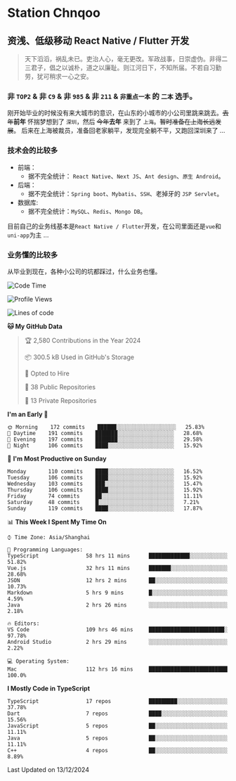# Station Chnqoo

## 资浅、低级移动 React Native / Flutter 开发

> 天下滔滔，祸乱未已。吏治人心，毫无更改。军政战事，日崇虚伪。非得二三君子，倡之以诚朴，道之以廉耻。则江河日下，不知所届。不若自习勤劳，犹可稍求一心之安。

### 非 `TOP2` & 非 `C9` & 非 `985` & 非 `211` & `非重点一本` 的 `二本` 选手。

刚开始毕业的时候没有来大城市的意识，在山东的小城市的小公司里跳来跳去。~~去年~~**前年** 怀揣梦想到了 `深圳`，然后 ~~今年~~**去年** 来到了 `上海`。~~暂时准备在上海长远发展~~。
后来在上海被裁员，准备回老家躺平，发现完全躺不平，又跑回深圳来了 ...

### 技术会的比较多

- 前端：
  - 据不完全统计： `React Native`、`Next JS`、`Ant design`、`原生 Android`。
- 后端：
  - 据不完全统计：`Spring boot`、`Mybatis`、`SSH`、老掉牙的 `JSP Servlet`。
- 数据库:
  - 据不完全统计：`MySQL`、`Redis`、`Mongo DB`。

目前自己的业务线基本是`React Native / Flutter`开发，在公司里面还是`vue`和`uni-app`为主 ...

### 业务懂的比较多

从毕业到现在，各种小公司的坑都踩过，什么业务也懂。

<!--START_SECTION:waka-->
![Code Time](http://img.shields.io/badge/Code%20Time-6%2C954%20hrs%209%20mins-blue)

![Profile Views](http://img.shields.io/badge/Profile%20Views-0-blue)

![Lines of code](https://img.shields.io/badge/From%20Hello%20World%20I%27ve%20Written-505%20Thousand%20lines%20of%20code-blue)

**🐱 My GitHub Data** 

> 🏆 2,580 Contributions in the Year 2024
 > 
> 📦 300.5 kB Used in GitHub's Storage 
 > 
> 💼 Opted to Hire
 > 
> 📜 38 Public Repositories 
 > 
> 🔑 13 Private Repositories  
 > 
**I'm an Early 🐤** 

```text
🌞 Morning    172 commits    ██████░░░░░░░░░░░░░░░░░░░   25.83% 
🌆 Daytime    191 commits    ███████░░░░░░░░░░░░░░░░░░   28.68% 
🌃 Evening    197 commits    ███████░░░░░░░░░░░░░░░░░░   29.58% 
🌙 Night      106 commits    ████░░░░░░░░░░░░░░░░░░░░░   15.92%

```
📅 **I'm Most Productive on Sunday** 

```text
Monday       110 commits    ████░░░░░░░░░░░░░░░░░░░░░   16.52% 
Tuesday      106 commits    ████░░░░░░░░░░░░░░░░░░░░░   15.92% 
Wednesday    103 commits    ███░░░░░░░░░░░░░░░░░░░░░░   15.47% 
Thursday     106 commits    ████░░░░░░░░░░░░░░░░░░░░░   15.92% 
Friday       74 commits     ██░░░░░░░░░░░░░░░░░░░░░░░   11.11% 
Saturday     48 commits     █░░░░░░░░░░░░░░░░░░░░░░░░   7.21% 
Sunday       119 commits    ████░░░░░░░░░░░░░░░░░░░░░   17.87%

```


📊 **This Week I Spent My Time On** 

```text
⌚︎ Time Zone: Asia/Shanghai

💬 Programming Languages: 
TypeScript               58 hrs 11 mins      █████████████░░░░░░░░░░░░   51.82% 
Vue.js                   32 hrs 11 mins      ███████░░░░░░░░░░░░░░░░░░   28.68% 
JSON                     12 hrs 2 mins       ██░░░░░░░░░░░░░░░░░░░░░░░   10.73% 
Markdown                 5 hrs 9 mins        █░░░░░░░░░░░░░░░░░░░░░░░░   4.59% 
Java                     2 hrs 26 mins       ░░░░░░░░░░░░░░░░░░░░░░░░░   2.18%

🔥 Editors: 
VS Code                  109 hrs 46 mins     ████████████████████████░   97.78% 
Android Studio           2 hrs 29 mins       ░░░░░░░░░░░░░░░░░░░░░░░░░   2.22%

💻 Operating System: 
Mac                      112 hrs 16 mins     █████████████████████████   100.0%

```

**I Mostly Code in TypeScript** 

```text
TypeScript               17 repos            █████████░░░░░░░░░░░░░░░░   37.78% 
Dart                     7 repos             ████░░░░░░░░░░░░░░░░░░░░░   15.56% 
JavaScript               5 repos             ██░░░░░░░░░░░░░░░░░░░░░░░   11.11% 
Java                     5 repos             ██░░░░░░░░░░░░░░░░░░░░░░░   11.11% 
C++                      4 repos             ██░░░░░░░░░░░░░░░░░░░░░░░   8.89%

```



 Last Updated on 13/12/2024
<!--END_SECTION:waka-->

<!---
ChenqiaoStation/ChenqiaoStation is a ✨ special ✨ repository because its `README.md` (this file) appears on your GitHub profile.
You can click the Preview link to take a look at your changes.
--->
